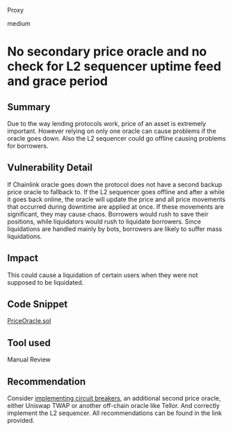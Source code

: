 Proxy

medium

# No secondary price oracle and no check for L2 sequencer uptime feed and grace period

## Summary

Due to the way lending protocols work, price of an asset is extremely important. However relying on only one oracle can cause problems if the oracle goes down. Also the L2 sequencer could go offline causing problems for borrowers.

## Vulnerability Detail

If Chainlink oracle goes down the protocol does not have a second backup price oracle to fallback to.
If the L2 sequencer goes offline and after a while it goes back online, the oracle will update the price and all price movements that occurred during downtime are applied at once. If these movements are significant, they may cause chaos. Borrowers would rush to save their positions, while liquidators would rush to liquidate borrowers. Since liquidations are handled mainly by bots, borrowers are likely to suffer mass liquidations.

## Impact

This could cause a liquidation of certain users when they were not supposed to be liquidated.

## Code Snippet

[PriceOracle.sol](https://github.com/sherlock-audit/2023-05-ironbank/blob/main/ib-v2/src/protocol/oracle/PriceOracle.sol#L1)

## Tool used

Manual Review

## Recommendation

Consider [implementing circuit breakers](https://0xmacro.com/blog/how-to-consume-chainlink-price-feeds-safely/), an additional second price oracle, either Uniswap TWAP or another off-chain oracle like Tellor. And correctly implement the L2 sequencer. All recommendations can be found in the link provided.
